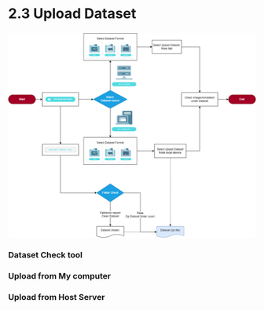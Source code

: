 # 2.3 Upload Dataset

###

![](<../.gitbook/assets/AIP upload dataset flowchart.png>)

### Dataset Check tool

### Upload from My computer

### Upload from Host Server
